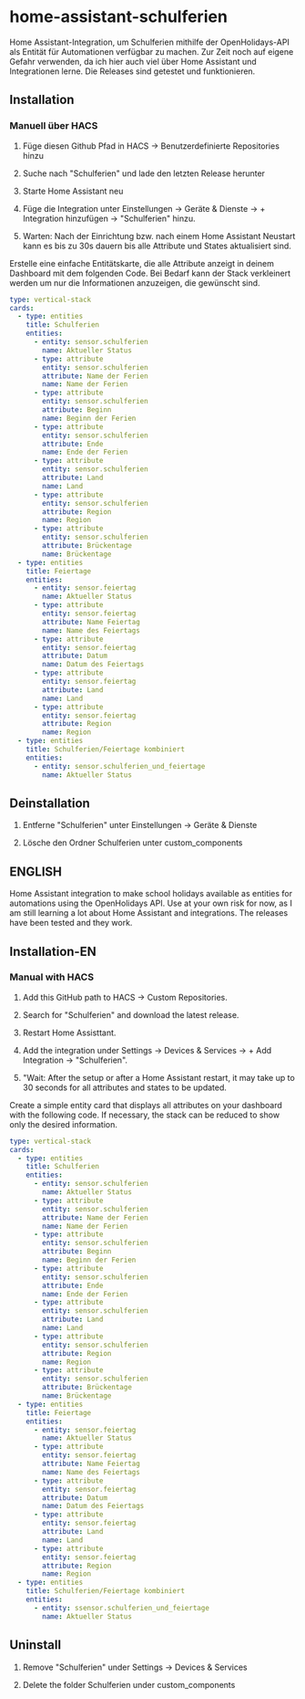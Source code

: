 # home-assistant-schulferien

Home Assistant-Integration, um Schulferien mithilfe der OpenHolidays-API als Entität für Automationen verfügbar zu machen. Zur Zeit noch auf eigene Gefahr verwenden, da ich hier auch viel über Home Assistant und Integrationen lerne. Die Releases sind getestet und funktionieren.

## Installation

### Manuell über HACS

1. Füge diesen Github Pfad in HACS -> Benutzerdefinierte Repositories hinzu

2. Suche nach "Schulferien" und lade den letzten Release herunter

3. Starte Home Assistant neu

4. Füge die Integration unter Einstellungen -> Geräte & Dienste -> + Integration hinzufügen -> "Schulferien" hinzu.

5. Warten: Nach der Einrichtung bzw. nach einem Home Assistant Neustart kann es bis zu 30s dauern bis alle Attribute und States aktualisiert sind.

Erstelle eine einfache Entitätskarte, die alle Attribute anzeigt in deinem Dashboard mit dem folgenden Code. Bei Bedarf kann der Stack verkleinert werden um nur die Informationen anzuzeigen, die gewünscht sind.

```yaml
type: vertical-stack
cards:
  - type: entities
    title: Schulferien
    entities:
      - entity: sensor.schulferien
        name: Aktueller Status
      - type: attribute
        entity: sensor.schulferien
        attribute: Name der Ferien
        name: Name der Ferien
      - type: attribute
        entity: sensor.schulferien
        attribute: Beginn
        name: Beginn der Ferien
      - type: attribute
        entity: sensor.schulferien
        attribute: Ende
        name: Ende der Ferien
      - type: attribute
        entity: sensor.schulferien
        attribute: Land
        name: Land
      - type: attribute
        entity: sensor.schulferien
        attribute: Region
        name: Region
      - type: attribute
        entity: sensor.schulferien
        attribute: Brückentage
        name: Brückentage
  - type: entities
    title: Feiertage
    entities:
      - entity: sensor.feiertag
        name: Aktueller Status
      - type: attribute
        entity: sensor.feiertag
        attribute: Name Feiertag
        name: Name des Feiertags
      - type: attribute
        entity: sensor.feiertag
        attribute: Datum
        name: Datum des Feiertags
      - type: attribute
        entity: sensor.feiertag
        attribute: Land
        name: Land
      - type: attribute
        entity: sensor.feiertag
        attribute: Region
        name: Region
  - type: entities
    title: Schulferien/Feiertage kombiniert
    entities:
      - entity: sensor.schulferien_und_feiertage
        name: Aktueller Status
```

## Deinstallation

1. Entferne "Schulferien" unter Einstellungen -> Geräte & Dienste

2. Lösche den Ordner Schulferien unter custom_components

## ENGLISH

Home Assistant integration to make school holidays available as entities for automations using the OpenHolidays API. Use at your own risk for now, as I am still learning a lot about Home Assistant and integrations. The releases have been tested and they work.

## Installation-EN

### Manual with HACS

1. Add this GitHub path to HACS -> Custom Repositories.

2. Search for "Schulferien" and download the latest release.

3. Restart Home Assisttant.

4. Add the integration under Settings -> Devices & Services -> + Add Integration -> "Schulferien".

5. "Wait: After the setup or after a Home Assistant restart, it may take up to 30 seconds for all attributes and states to be updated.

Create a simple entity card that displays all attributes on your dashboard with the following code. If necessary, the stack can be reduced to show only the desired information.

```yaml
type: vertical-stack
cards:
  - type: entities
    title: Schulferien
    entities:
      - entity: sensor.schulferien
        name: Aktueller Status
      - type: attribute
        entity: sensor.schulferien
        attribute: Name der Ferien
        name: Name der Ferien
      - type: attribute
        entity: sensor.schulferien
        attribute: Beginn
        name: Beginn der Ferien
      - type: attribute
        entity: sensor.schulferien
        attribute: Ende
        name: Ende der Ferien
      - type: attribute
        entity: sensor.schulferien
        attribute: Land
        name: Land
      - type: attribute
        entity: sensor.schulferien
        attribute: Region
        name: Region
      - type: attribute
        entity: sensor.schulferien
        attribute: Brückentage
        name: Brückentage
  - type: entities
    title: Feiertage
    entities:
      - entity: sensor.feiertag
        name: Aktueller Status
      - type: attribute
        entity: sensor.feiertag
        attribute: Name Feiertag
        name: Name des Feiertags
      - type: attribute
        entity: sensor.feiertag
        attribute: Datum
        name: Datum des Feiertags
      - type: attribute
        entity: sensor.feiertag
        attribute: Land
        name: Land
      - type: attribute
        entity: sensor.feiertag
        attribute: Region
        name: Region
  - type: entities
    title: Schulferien/Feiertage kombiniert
    entities:
      - entity: ssensor.schulferien_und_feiertage
        name: Aktueller Status
```

## Uninstall

1. Remove "Schulferien" under Settings -> Devices & Services

2. Delete the folder Schulferien under custom_components
